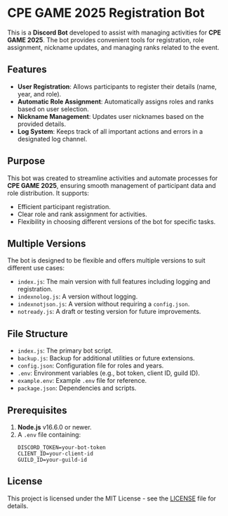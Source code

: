 # CPE GAME 2025 Registration Bot

This is a **Discord Bot** developed to assist with managing activities for **CPE GAME 2025**. The bot provides convenient tools for registration, role assignment, nickname updates, and managing ranks related to the event.

## Features

- **User Registration**: Allows participants to register their details (name, year, and role).
- **Automatic Role Assignment**: Automatically assigns roles and ranks based on user selection.
- **Nickname Management**: Updates user nicknames based on the provided details.
- **Log System**: Keeps track of all important actions and errors in a designated log channel.

## Purpose

This bot was created to streamline activities and automate processes for **CPE GAME 2025**, ensuring smooth management of participant data and role distribution. It supports:
- Efficient participant registration.
- Clear role and rank assignment for activities.
- Flexibility in choosing different versions of the bot for specific tasks.

## Multiple Versions

The bot is designed to be flexible and offers multiple versions to suit different use cases:
- `index.js`: The main version with full features including logging and registration.
- `indexnolog.js`: A version without logging.
- `indexnotjson.js`: A version without requiring a `config.json`.
- `notready.js`: A draft or testing version for future improvements.

## File Structure

- `index.js`: The primary bot script.
- `backup.js`: Backup for additional utilities or future extensions.
- `config.json`: Configuration file for roles and years.
- `.env`: Environment variables (e.g., bot token, client ID, guild ID).
- `example.env`: Example `.env` file for reference.
- `package.json`: Dependencies and scripts.

## Prerequisites

1. **Node.js** v16.6.0 or newer.
2. A `.env` file containing:
   ```env
   DISCORD_TOKEN=your-bot-token
   CLIENT_ID=your-client-id
   GUILD_ID=your-guild-id

## License
This project is licensed under the MIT License - see the [LICENSE](LICENSE) file for details.

